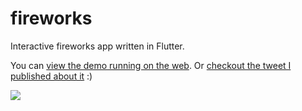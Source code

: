 # fireworks

Interactive fireworks app written in Flutter.

You can [view the demo running on the web](https://fireworks.creativemaybeno.dev).
Or [checkout the tweet I published about it](https://twitter.com/creativemaybeno/status/1344848563264770048?s=20) :)

<a href="https://fireworks.creativemaybeno.dev"><img src="https://i.ibb.co/G240Lth/Screen-Shot-2021-01-01-at-3-10-00-AM.png" border="0"></a>
